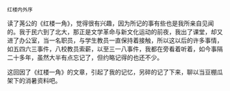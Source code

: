     红楼内外序 

   读了荛公的《红楼一角》，觉得很有兴趣，因为所记的事有些也是我所亲自见闻的。我于民六到了北大，那正是文学革命与新文化运动的前夜，我出了课堂，却又进了办公室，当一名职员，与学生教员一直保持着接触，所以这以后的许多事情，如五四六三事件，八校教员索薪，以至三一八事件，我都在旁看着听着，如今事隔二十多年，虽然大半有点忘记了，但约略记得的也还不少。

   这回因了《红楼一角》的文章，引起了我的记忆，另碎的记了下来，聊以当豆棚瓜架下的消暑资料吧。

